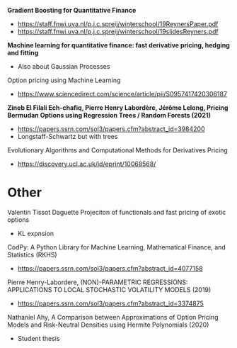 **Gradient Boosting for Quantitative Finance**

+ https://staff.fnwi.uva.nl/p.j.c.spreij/winterschool/19ReynersPaper.pdf
+ https://staff.fnwi.uva.nl/p.j.c.spreij/winterschool/19slidesReyners.pdf

**Machine learning for quantitative finance: fast derivative pricing, hedging and fitting**
+ Also about Gaussian Processes

Option pricing using Machine Learning
+ https://www.sciencedirect.com/science/article/pii/S0957417420306187

**Zineb El Filali Ech-chafiq, Pierre Henry Labordère, Jérôme Lelong, Pricing Bermudan Options using Regression Trees / Random Forests (2021)**
 
+ https://papers.ssrn.com/sol3/papers.cfm?abstract_id=3984200
+ Longstaff-Schwartz but with trees

 Evolutionary Algorithms and Computational Methods for Derivatives Pricing 
 + https://discovery.ucl.ac.uk/id/eprint/10068568/
# Other 

Valentin Tissot Daguette  Projeciton of functionals and fast pricing of exotic options
+ KL expnsion


CodPy: A Python Library for Machine Learning, Mathematical Finance, and Statistics (RKHS)
+ https://papers.ssrn.com/sol3/papers.cfm?abstract_id=4077158


Pierre Henry-Labordere, (NON)-PARAMETRIC REGRESSIONS: APPLICATIONS TO LOCAL STOCHASTIC VOLATILITY MODELS (2019)
+ https://papers.ssrn.com/sol3/papers.cfm?abstract_id=3374875


Nathaniel Ahy, A Comparison between Approximations of Option Pricing Models and Risk-Neutral Densities using Hermite Polynomials (2020)
+ Student thesis